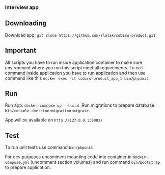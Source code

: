 ### Interview app

## Downloading 
Download app: `git clone https://github.com/rlalak/cobiro-product.git`

## Important
All scripts you have to run inside application container to make sure environment where you run this script meet all requirements.
To call command inside application you have to run application and then use command like this `docker exec -it cobiro-product_app_1 bin/phpunit`.

## Run
Run app: `docker-compose up --build`. 
Run migrations to prepare database: `bin/console doctrine:migration:migrate`.

App will be available on `http://127.0.0.1:8081/`

## Test
To run unit tests use command `bin/phpunit`



For dev purposes uncomment mounting code into container in `docker-compose.yml` (uncomment section volumes) and run command `bin/bootstrap` to prepare application.

